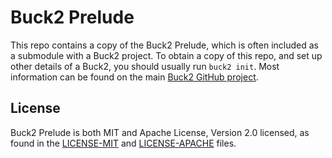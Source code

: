 # Buck2 Prelude

This repo contains a copy of the Buck2 Prelude, which is often included as a submodule with a Buck2 project.
To obtain a copy of this repo, and set up other details of a Buck2, you should usually run `buck2 init`.
Most information can be found on the main [Buck2 GitHub project](https://github.com/facebookincubator/buck2).

## License

Buck2 Prelude is both MIT and Apache License, Version 2.0 licensed, as found in the [LICENSE-MIT](LICENSE-MIT) and [LICENSE-APACHE](LICENSE-APACHE) files.
